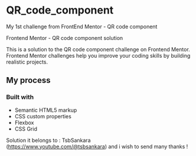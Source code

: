# QR_code_component

My 1st challenge from FrontEnd Mentor - QR code component

Frontend Mentor - QR code component solution

This is a solution to the QR code component challenge on Frontend Mentor. 
Frontend Mentor challenges help you improve your coding skills by building realistic projects.

## My process

### Built with

- Semantic HTML5 markup
- CSS custom properties
- Flexbox
- CSS Grid

Solution it belongs to : TsbSankara (https://www.youtube.com/@tsbsankara) and i wish to send many thanks !  
